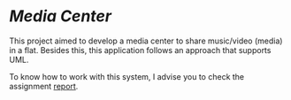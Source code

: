 # *Media Center*

This project aimed to develop a media center to share music/video (media) in a flat. Besides this, this application follows an approach that supports UML.

To know how to work with this system, I advise you to check the assignment [report](relatorio.pdf).
